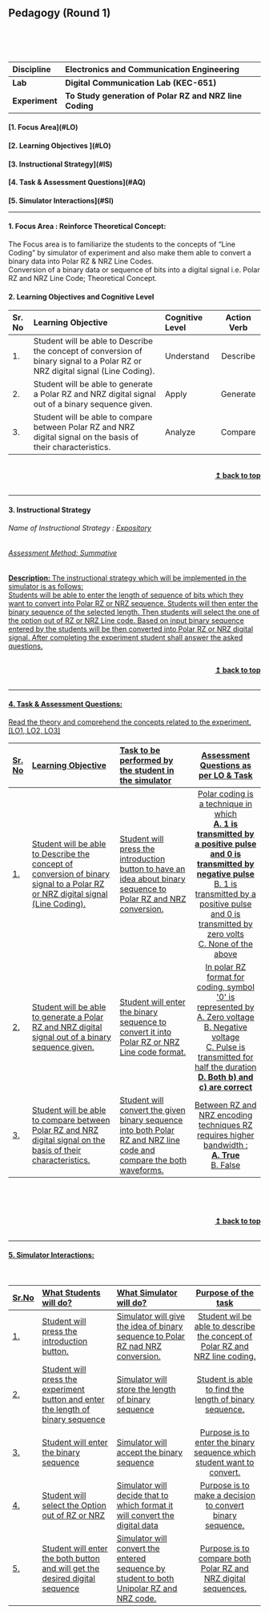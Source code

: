 ## Pedagogy (Round 1)
<p align="center">


<br>
<br>
<b>   <a name="top"></a> <br></b>
</p>

<b>Discipline | <b>Electronics and Communication Engineering 
:--|:--|
<b> Lab | <b> Digital Communication Lab (KEC-651)
<b> Experiment|     <b> To Study generation of Polar RZ and NRZ line Coding


<h4> [1. Focus Area](#LO)
<h4> [2. Learning Objectives ](#LO)
<h4> [3. Instructional Strategy](#IS)
<h4> [4. Task & Assessment Questions](#AQ)
<h4> [5. Simulator Interactions](#SI)
<hr>

<a name="LO"></a>
#### 1. Focus Area :  Reinforce Theoretical Concept:
The Focus area is to familiarize the students to the concepts of “Line Coding” by simulator of experiment and also make them able to convert a binary data into Polar RZ & NRZ Line Codes.<br>
Conversion of a binary data or sequence of bits into a digital signal i.e. Polar RZ and NRZ Line Code; Theoretical Concept. <br>



#### 2. Learning Objectives and Cognitive Level <br>


Sr. No |	Learning Objective	| Cognitive Level | Action Verb
:--|:--|:--|:-:
1.| Student will be able to Describe the concept of conversion of binary signal to a Polar RZ or NRZ digital signal (Line Coding). | Understand | Describe
2.| Student will be able to generate a Polar RZ and NRZ digital signal out of a binary sequence given. | Apply | Generate 
3.| Student will be able to compare between Polar RZ and NRZ digital signal on the basis of their characteristics. | Analyze | Compare 



<br/>
<div align="right">
    <b><a href="#top">↥ back to top</a></b>
</div>
<br/>
<hr>

<a name="IS"></a>
#### 3. Instructional Strategy
###### Name of Instructional Strategy  :    <u> Expository
###### Assessment Method: Summative

<u> <b>Description: </b> The instructional strategy which will be implemented in the simulator is as follows: <br>
Students will be able to enter the length of sequence of bits which they want to convert into Polar RZ or NRZ sequence. Students will then enter the binary sequence of the selected length. Then students will select the one of the option out of RZ or NRZ Line code. Based on input binary sequence entered by the students will be then converted into Polar RZ or NRZ digital signal. After completing the experiment student shall answer the asked questions. 
 </u>
<br>


<br/>
<div align="right">
    <b><a href="#top">↥ back to top</a></b>
</div>
<br/>
<hr>

<a name="AQ"></a>
#### 4. Task & Assessment Questions:

Read the theory and comprehend the concepts related to the experiment. [LO1, LO2, LO3]
<br>

Sr. No |	Learning Objective	| Task to be performed by <br> the student  in the simulator | Assessment Questions as per LO & Task
:--|:--|:--|:-:
1.| Student will be able to Describe the concept of conversion of binary signal to a Polar RZ or NRZ digital signal (Line Coding). | Student will press the introduction button to have an idea about binary sequence to Polar RZ and NRZ conversion. | Polar coding is a technique in which <br> <b> A. 1 is transmitted by a positive pulse and 0 is transmitted by negative pulse </b> <br> B. 1 is transmitted by a positive pulse and 0 is transmitted by zero volts <br> C.  None of the above <br>
2.| Student will be able to generate a Polar RZ and NRZ digital signal out of a binary sequence given. | Student will enter the binary sequence to convert it into Polar RZ or NRZ Line code format. | In polar RZ format for coding, symbol '0' is represented by <br> A. Zero voltage <br> B. Negative voltage <br> C.  Pulse is transmitted for half the duration <br> <b> D. Both b) and c) are correct </b> <br>
3.| Student will be able to compare between Polar RZ and NRZ digital signal on the basis of their characteristics. | Student will convert the given binary sequence into  both Polar RZ and NRZ line code and compare the both waveforms. | Between RZ and NRZ encoding techniques RZ requires higher bandwidth : <br> <b> A. True </b> <br> B. False <br> 



 <br>

 <u>  <u>
<br/>
<div align="right">
    <b><a href="#top">↥ back to top</a></b>
</div>
<br/>
<hr>

<a name="SI"></a>

#### 5. Simulator Interactions:
<br>

Sr.No | What Students will do? |	What Simulator will do?	| Purpose of the task
:--|:--|:--|:--:
1.| Student will press the introduction button. | Simulator will give the idea of binary sequence to Polar RZ nad NRZ conversion.| Student wil be able to describe the concept  of Polar RZ and NRZ line coding.
2.| Student will press the experiment button and enter the length of binary sequence | Simulator will store the length of binary sequence  | Student is able to find the length of binary sequence.
3.| Student will enter the binary sequence | Simulator will accept the binary sequence  | Purpose is to enter the binary sequence which student want to convert.
4.| Student will select the Option out of RZ or NRZ | Simulator will decide that to which format it will convert the digital data | Purpose is to make a decision to convert binary sequence.
5.| Student will enter the both button and will get the desired digital sequence | Simulator will convert the entered sequence by student to both Unipolar RZ and NRZ code.  | Purpose is to compare both Polar RZ and NRZ digital sequences.
